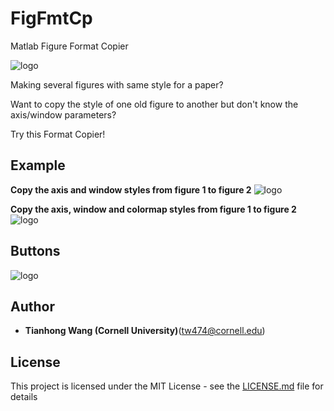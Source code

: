 # FigFmtCp
Matlab Figure Format Copier


![logo](https://github.com/tianhongg/FigFmtCp/blob/master/resources/UI.png)




Making several figures with same style for a paper?

Want to copy the style of one old figure to another but don't know the axis/window parameters?

Try this Format Copier!




  












## Example
**Copy the axis and window styles from figure 1 to figure 2** 
![logo](https://github.com/tianhongg/FigFmtCp/blob/master/resources/example1.png)



**Copy the axis, window and colormap styles from figure 1 to figure 2** 
![logo](https://github.com/tianhongg/FigFmtCp/blob/master/resources/example2.png)




## Buttons
![logo](https://github.com/tianhongg/FigFmtCp/blob/master/resources/bts.png)




## Author
* **Tianhong Wang (Cornell University)**(tw474@cornell.edu) 




## License

This project is licensed under the MIT License - see the [LICENSE.md](LICENSE.md) file for details
